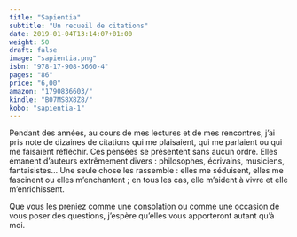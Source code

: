 ```yaml
---
title: "Sapientia"
subtitle: "Un recueil de citations"
date: 2019-01-04T13:14:07+01:00
weight: 50
draft: false
image: "sapientia.png"
isbn: "978-17-908-3660-4"
pages: "86"
price: "6,00"
amazon: "1790836603/"
kindle: "B07MS8X8Z8/"
kobo: "sapientia-1"
---
```

Pendant des années, au cours de mes lectures et de mes rencontres, j’ai pris note de dizaines de citations qui me plaisaient, qui me parlaient ou qui me faisaient réfléchir. Ces pensées se présentent sans aucun ordre. Elles émanent d’auteurs extrêmement divers : philosophes, écrivains, musiciens, fantaisistes… Une seule chose les rassemble : elles me séduisent, elles me fascinent ou elles m’enchantent ; en tous les cas, elle m’aident à vivre et elle m’enrichissent.

Que vous les preniez comme une consolation ou comme une occasion de vous poser des questions, j’espère qu’elles vous apporteront autant qu’à moi.
